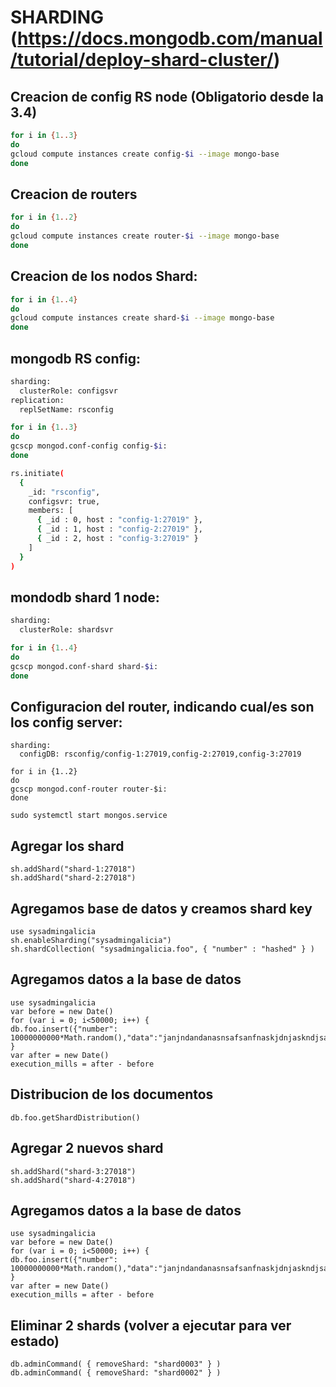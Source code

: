 # SHARDING (https://docs.mongodb.com/manual/tutorial/deploy-shard-cluster/)

## Creacion de config  RS node (Obligatorio desde la 3.4)
```bash
for i in {1..3}
do
gcloud compute instances create config-$i --image mongo-base
done
```

## Creacion de routers
```bash
for i in {1..2}
do
gcloud compute instances create router-$i --image mongo-base
done
```

## Creacion de los nodos Shard:
```bash
for i in {1..4}
do
gcloud compute instances create shard-$i --image mongo-base
done
```

## mongodb RS config:
```bash
sharding:
  clusterRole: configsvr
replication:
  replSetName: rsconfig

for i in {1..3}
do
gcscp mongod.conf-config config-$i:
done

rs.initiate(
  {
    _id: "rsconfig",
    configsvr: true,
    members: [
      { _id : 0, host : "config-1:27019" },
      { _id : 1, host : "config-2:27019" },
      { _id : 2, host : "config-3:27019" }
    ]
  }
)
```

## mondodb shard 1 node:
```bash
sharding:
  clusterRole: shardsvr

for i in {1..4}
do
gcscp mongod.conf-shard shard-$i:
done
```

## Configuracion del router, indicando cual/es son los config server:
```
sharding:
  configDB: rsconfig/config-1:27019,config-2:27019,config-3:27019

for i in {1..2}
do
gcscp mongod.conf-router router-$i:
done

sudo systemctl start mongos.service

```

## Agregar los shard
```
sh.addShard("shard-1:27018")
sh.addShard("shard-2:27018")
```

## Agregamos base de datos y creamos shard key
```
use sysadmingalicia
sh.enableSharding("sysadmingalicia")
sh.shardCollection( "sysadmingalicia.foo", { "number" : "hashed" } )
```

## Agregamos datos a la base de datos
```
use sysadmingalicia
var before = new Date()
for (var i = 0; i<50000; i++) {
db.foo.insert({"number": 10000000000*Math.random(),"data":"janjndandanasnsafsanfnaskjdnjaskndjsandjsnadjksndjasndjksandjksandkjasndnaldaksndlasndlasndlkasndasndlsandjsandlansdlasndl"});
}
var after = new Date()
execution_mills = after - before

```

## Distribucion de los documentos
```
db.foo.getShardDistribution()
```

## Agregar 2 nuevos shard
```
sh.addShard("shard-3:27018")
sh.addShard("shard-4:27018")
```

## Agregamos datos a la base de datos
```
use sysadmingalicia
var before = new Date()
for (var i = 0; i<50000; i++) {
db.foo.insert({"number": 10000000000*Math.random(),"data":"janjndandanasnsafsanfnaskjdnjaskndjsandjsnadjksndjasndjksandjksandkjasndnaldaksndlasndlasndlkasndasndlsandjsandlansdlasndl"});
}
var after = new Date()
execution_mills = after - before

```

## Eliminar 2 shards (volver a ejecutar para ver estado)
```
db.adminCommand( { removeShard: "shard0003" } )
db.adminCommand( { removeShard: "shard0002" } )
```

